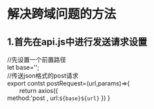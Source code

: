 # 解决跨域问题的方法  
## 1.首先在api.js中进行发送请求设置  
//先设置一个前置路径  
let base='';  
//传送json格式的post请求  
export contst postRequest=(url,params)=>{  
   &ensp;&ensp;&ensp;&ensp;return axios({  
   method:'post ,
   url:`${base}${url}`
   })
}

